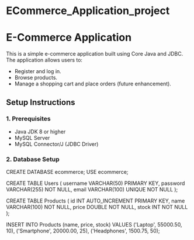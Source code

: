 # ECommerce_Application_project

# E-Commerce Application

This is a simple e-commerce application built using Core Java and JDBC. The application allows users to:
- Register and log in.
- Browse products.
- Manage a shopping cart and place orders (future enhancement).

## Setup Instructions

### 1. Prerequisites
- Java JDK 8 or higher
- MySQL Server
- MySQL Connector/J (JDBC Driver)

### 2. Database Setup
CREATE DATABASE ecommerce;
USE ecommerce;

CREATE TABLE Users (
    username VARCHAR(50) PRIMARY KEY,
    password VARCHAR(255) NOT NULL,
    email VARCHAR(100) UNIQUE NOT NULL
);

CREATE TABLE Products (
    id INT AUTO_INCREMENT PRIMARY KEY,
    name VARCHAR(100) NOT NULL,
    price DOUBLE NOT NULL,
    stock INT NOT NULL
);

INSERT INTO Products (name, price, stock) VALUES 
('Laptop', 55000.50, 10),
('Smartphone', 20000.00, 25),
('Headphones', 1500.75, 50);

